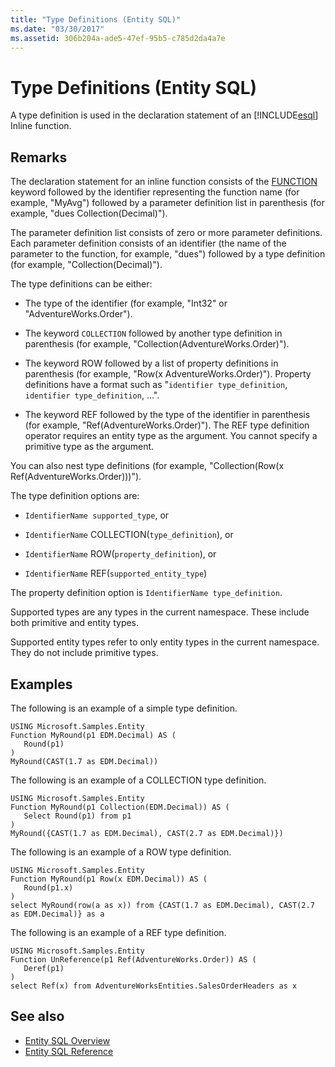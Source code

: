 ```yaml
---
title: "Type Definitions (Entity SQL)"
ms.date: "03/30/2017"
ms.assetid: 306b204a-ade5-47ef-95b5-c785d2da4a7e
---
```

# Type Definitions (Entity SQL)
A type definition is used in the declaration statement of an [!INCLUDE[esql](../../../../../../includes/esql-md.md)] Inline function.  
  
## Remarks  
 The declaration statement for an inline function consists of the [FUNCTION](../../../../../../docs/framework/data/adonet/ef/language-reference/function-entity-sql.md) keyword followed by the identifier representing the function name (for example, "MyAvg") followed by a parameter definition list in parenthesis (for example, "dues Collection(Decimal)").  
  
 The parameter definition list consists of zero or more parameter definitions. Each parameter definition consists of an identifier (the name of the parameter to the function, for example, "dues") followed by a type definition (for example, "Collection(Decimal)").  
  
 The type definitions can be either:  
  
-   The type of the identifier (for example, "Int32" or "AdventureWorks.Order").  
  
-   The keyword `COLLECTION` followed by another type definition in parenthesis (for example, "Collection(AdventureWorks.Order)").  
  
-   The keyword ROW followed by a list of property definitions in parenthesis (for example, "Row(x AdventureWorks.Order)"). Property definitions have a format such as "`identifier type_definition`, `identifier type_definition`, ...".  
  
-   The keyword REF followed by the type of the identifier in parenthesis (for example, "Ref(AdventureWorks.Order)"). The REF type definition operator requires an entity type as the argument. You cannot specify a primitive type as the argument.  
  
 You can also nest type definitions (for example, "Collection(Row(x Ref(AdventureWorks.Order)))").  
  
 The type definition options are:  
  
-   `IdentifierName supported_type`, or  
  
-   `IdentifierName` COLLECTION(`type_definition`), or  
  
-   `IdentifierName` ROW(`property_definition`), or  
  
-   `IdentifierName` REF(`supported_entity_type`)  
  
 The property definition option is `IdentifierName type_definition`.  
  
 Supported types are any types in the current namespace. These include both primitive and entity types.  
  
 Supported entity types refer to only entity types in the current namespace. They do not include primitive types.  
  
## Examples  
 The following is an example of a simple type definition.  
  
```  
USING Microsoft.Samples.Entity  
Function MyRound(p1 EDM.Decimal) AS (  
   Round(p1)  
)  
MyRound(CAST(1.7 as EDM.Decimal))  
```  
  
 The following is an example of a COLLECTION type definition.  
  
```  
USING Microsoft.Samples.Entity  
Function MyRound(p1 Collection(EDM.Decimal)) AS (  
   Select Round(p1) from p1  
)  
MyRound({CAST(1.7 as EDM.Decimal), CAST(2.7 as EDM.Decimal)})  
```  
  
 The following is an example of a ROW type definition.  
  
```  
USING Microsoft.Samples.Entity  
Function MyRound(p1 Row(x EDM.Decimal)) AS (  
   Round(p1.x)  
)  
select MyRound(row(a as x)) from {CAST(1.7 as EDM.Decimal), CAST(2.7 as EDM.Decimal)} as a  
```  
  
 The following is an example of a REF type definition.  
  
```  
USING Microsoft.Samples.Entity  
Function UnReference(p1 Ref(AdventureWorks.Order)) AS (  
   Deref(p1)  
)  
select Ref(x) from AdventureWorksEntities.SalesOrderHeaders as x  
```  
  
## See also
- [Entity SQL Overview](../../../../../../docs/framework/data/adonet/ef/language-reference/entity-sql-overview.md)
- [Entity SQL Reference](../../../../../../docs/framework/data/adonet/ef/language-reference/entity-sql-reference.md)
